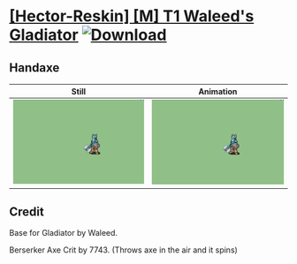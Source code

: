 # [\[Hector-Reskin\] \[M\] T1 Waleed's Gladiator](./) [![Download](https://img.shields.io/badge/Download--red?style=social&logo=github)](https://minhaskamal.github.io/DownGit/#/home?url=https://github.com/Klokinator/FE-Repo/tree/main/Battle%20Animations%2FInfantry%20-%20(Axe)%20Brigs%2C%20Pirates%2C%20Zerkers%2F%5BHector-Reskin%5D%20%5BM%5D%20T1%20Waleed's%20Gladiator%2F4.%20Handaxe)

## Handaxe

| Still | Animation |
| :---: | :-------: |
| ![Handaxe still](./Handaxe_000.png) | ![Handaxe](./Handaxe.gif) |

## Credit

Base for Gladiator by Waleed.

Berserker Axe Crit by 7743. (Throws axe in the air and it spins)
